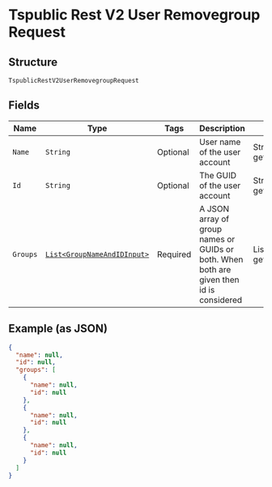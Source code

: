 
# Tspublic Rest V2 User Removegroup Request

## Structure

`TspublicRestV2UserRemovegroupRequest`

## Fields

| Name | Type | Tags | Description | Getter | Setter |
|  --- | --- | --- | --- | --- | --- |
| `Name` | `String` | Optional | User name of the user account | String getName() | setName(String name) |
| `Id` | `String` | Optional | The GUID of the user account | String getId() | setId(String id) |
| `Groups` | [`List<GroupNameAndIDInput>`](../../doc/models/group-name-and-id-input.md) | Required | A JSON array of group names or GUIDs or both. When both are given then id is considered | List<GroupNameAndIDInput> getGroups() | setGroups(List<GroupNameAndIDInput> groups) |

## Example (as JSON)

```json
{
  "name": null,
  "id": null,
  "groups": [
    {
      "name": null,
      "id": null
    },
    {
      "name": null,
      "id": null
    },
    {
      "name": null,
      "id": null
    }
  ]
}
```

